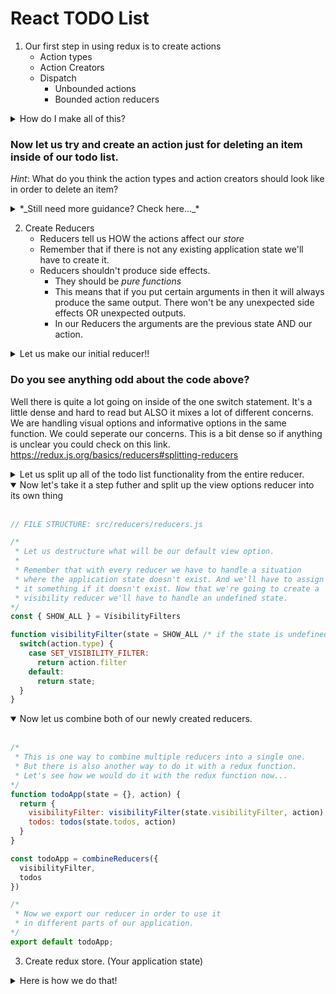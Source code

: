 # React TODO List

1) Our first step in using redux is to create actions
    * Action types
    * Action Creators
    * Dispatch
        * Unbounded actions
        * Bounded action reducers
<details>
<summary>How do I make all of this?</summary>
<br>

```javascript
// FILE STRUCTURE: src/actions/actions.js

/*
 * Here we have our Action Types.
 * Remember that they SHOULD be strings attached to a const variable declaration.
 * For now we'll create them in the same file as everything else.
 *
 * A way to look at it is to think of Action Types as the heading of an email,
 * where the email heading tells you what to do in a very condensed way.
 * But remember the heading is just a description. It won't have all the instructions.
*/
export const ADD_TODO = 'ADD_TODO';
export const TOGGLE_TODO = 'TOGGLE_TODO';
export const SET_VISIBILITY_FILTER = 'SET_VISIBILITY_FILTER';

/*
 * This is just going to be an object where we could store all of our visibility options.
 * Remember that when we use VisibilityFilters.property in the future it will just return a string
 * So instead of making multiple const variables like above where we'll basically repeat ourselves
 * let's just make an object. Where we'll have all of our options instead of having all our visibility
 * options scattered.
*/
export const VisibilityFilters = {
  SHOW_ALL: 'SHOW_ALL',
  SHOW_COMPLETED: 'SHOW_COMPLETED',
  SHOW_ACTIVE: 'SHOW_ACTIVE'
}

/* Action Creators
 *
 * Action Creators are just functions that compose a JS object adnd then return the said JS object
 * The objects they build NEED a property called "type"
 * The rest is up to your discretion.
*/
export function addTodo(descriptionOfTodo) {
    return {
        type: ADD_TODO,
        text: descriptionOfTodo
    };
}

export function toggleTodo(index) {
    return { type: TOGGLE_TODO, index };
}

export function setVisibilityFilter(filter) {
    return { type: SET_VISIBILITY_FILTER, filter }
}

// Remember to export everything!!!!!!!
```
</details>

### Now let us try and create an action just for deleting an item inside of our todo list.
*Hint*: What do you think the action types and action creators should look like in order to delete an item?
<details>
<summary> *_Still need more guidance? Check here..._* </summary>
<br>

1) Create your delete todo Action Type. Should be a const variable set to a string.
2) Make your Action Creators. They should be functions that compose an object and return that object.
3) Then you will have to export these 2 things.
</details>

2) Create Reducers
    * Reducers tell us HOW the actions affect our *_store_*
    * Remember that if there is not any existing application state we'll have to create it.
    * Reducers shouldn't produce side effects.
        * They should be *_pure functions_*
        * This means that if you put certain arguments in then it will always produce the same output. There won't be any unexpected side effects OR unexpected outputs.
        * In our Reducers the arguments are the previous state AND our action.
<details>
<summary>Let us make our initial reducer!!</summary>
<br>

```javascript
// FILE STRUCTURE: src/reducers/reducers.js

/*
 * Here below we import the different const variables that describe our actions type.
*/
import {
  VisibilityFilters,
  ADD_TODO,
  TOGGLE_TODO,
  SET_VISIBILITY_FILTER,
} from '../actions/actions.js';

/*
 * We will create an initialState object purely for the sake of creating a state for our application
 * just in case we don't already have one.
*/
const initialState = {
    visibilityFilter: VisibilityFilters.SHOW_ALL, // this equates to string 'SHOW_ALL'
    todos: [],
}

/*
 * Here is our reducer. The function that decides how our ACTION will act upon the application state.
 * The if statement handles this possible situation: application state doesn't exist.
 * Then after the if we have a switch statement.
 * So basically IF app state exists --> then check what the action.type is
 * We COULD use an IF/ELSEIF statement instead of SWITCH but when you have hundreds of actions.
 * That'll be (in Angels humble opinion) too much
 * and less readable.
*/
function todoApp(state, action) {
  // This if statement is ONLY to make an application state obj just in case one didn't exist already
  if(typeof state === 'undefined') {
    return initialState;
  }

  // Now we handle all the other possibilities.
  switch(action.type) {
    case SET_VISIBILITY_FILTER:
      return Object.assign({}, state, {
        visibilityFilter: action.filter
      })
    case ADD_TODO:
      return Object.assign({}, state, {
        todos: [
          ...state.todos,
          {
            text: action.text,
            completed: false,
          }
        ]
      })
    case TOGGLE_TODO:
      return Object.assign({}, state, {
        todos: state.todos.map((todo, index) => {
          if(index === index.action) {
            return Object.assign({}, todo, {
              completed: !todo.completed
            })
          }
          return todo;
        })
      })
    default:
      return state;
  }
}
```
</details>

### Do you see anything odd about the code above?
Well there is quite a lot going on inside of the one switch statement.
It's a little dense and hard to read but ALSO it mixes a lot of different concerns.
We are handling visual options and informative options in the same function.
We could seperate our concerns. This is a bit dense so if anything is unclear you could check on this link.
https://redux.js.org/basics/reducers#splitting-reducers
<details>
<summary>Let us split up all of the todo list functionality from the entire reducer.</summary>
<br>

```javascript
// FILE STRUCTURE: src/reducers/reducers.js

/*
 * Here below we have ONLY the todo list functionality part of our reducer.
 * this todos function is a reducer in itself. We could have multiple reducers.
 * at some point there will be multiple files for different reducers which is why
 * we made a directory ./reducers/ for this.
 * For now we will only use one file.
*/
function todos(state = []/* if state is undefined set it equal to an empty array */, action) {
  switch(action.type) {
    case ADD_TODO:
      return [
        ...state,
        {
          text: action.text,
          completed: false
        }
      ]
    case TOGGLE_TODO:
      return state.map( (todo, index) => {
        if(index === action.index) {
          return Object.assign({}, todo, {
            completed: !todo.completed
          })
        }
        return todo;
      })
    case default:
      return state;
  }
}

/*
 * This below is ALSO another reducer
 * Because of how we are calling the other reducer(todos)
 * We are only giving todos(state, action) an array as its first argument.
 * This means that todos() could only update that little tiny piece of the
 * application state!
 * This is called reducer composition...(think how we have to "compose" the reducers to work together as one)
 * A fundmental pattern of redux!
*/
function todoApp(state = initialState/* if state is undefined set it to initialState */, action) {
  switch(action.type) {
    case SET_VISIBILITY_FILTER:
      return Object.assign({}, state, {
        visibilityFilter: action.filter
      })
    case ADD_TODO:
      return Object.assign({}, state, {
        todos: todos(state.todos, action)
      })
  }
}
```
</details>

<details open>
<summary>Now let's take it a step futher and split up the view options reducer into its own thing</summary>
<br>

```javascript
// FILE STRUCTURE: src/reducers/reducers.js

/*
 * Let us destructure what will be our default view option.
 *
 * Remember that with every reducer we have to handle a situation
 * where the application state doesn't exist. And we'll have to assign
 * it something if it doesn't exist. Now that we're going to create a
 * visibility reducer we'll have to handle an undefined state.
*/
const { SHOW_ALL } = VisibilityFilters

function visibilityFilter(state = SHOW_ALL /* if the state is undefined then set it to SHOW_ALL option */, action) {
  switch(action.type) {
    case SET_VISIBILITY_FILTER:
      return action.filter
    default:
      return state;
  }
}
```
</details>

<details open>
<summary>Now let us combine both of our newly created reducers.</summary>
<br>

```javascript
/*
 * This is one way to combine multiple reducers into a single one.
 * But there is also another way to do it with a redux function.
 * Let's see how we would do it with the redux function now...
*/
function todoApp(state = {}, action) {
  return {
    visibilityFilter: visibilityFilter(state.visibilityFilter, action),
    todos: todos(state.todos, action)
  }
}

const todoApp = combineReducers({
  visibilityFilter,
  todos
})

/*
 * Now we export our reducer in order to use it
 * in different parts of our application.
*/
export default todoApp;
```
</details>

3) Create redux store. (Your application state)
<details>
<summary>Here is how we do that!</summary>
<br>
1) Install redux. `npm install redux react-redux`
2) Create your store.
```javascript
// FILE STRUCTURE: src/store.js

/*
 * We need to use createStore which comes from our redux package that we installed.
 * We also have to import our apps ENTIRE reducer.
*/
import { createStore } from 'redux'
import todoApp from './reducers'

/*
 * We could only pass in ONE REDUCER to createStore.
 * If you have multiple reducers (which you most likely will)
 * then you'll have to use another function provided by redux in order
 * to combine all reducers to bring it all into
 * createStore() at once.
*/
const store = createStore(todoApp)
```
</details>

4) Now let's quickly build a UI (Low priority. Not necessary to know exactly why decisions were made)
<details>
<summary>Necessary code. Just copy and paste into their respective files.</summary>
<br>

```javascript
// FILE STRUCTURE: src/components/Todo.js

import React from 'react';

function Todo(props) {
  return(
    <li onClick={ props.onClick } style={{ textDecoration: props.completed ? 'line-through' : 'none' }}>
      { props.text }
    </li>
  )
}

export default Todo;
```

```javascript
// FILE STRUCTURE: src/components/TodoList.js

import React from 'react';
import Todo from './Todo.js';

function TodoList(props) {
  return(
    <ul>
      {
        props.todos.map( (todo, index) => <Todo
          key={ index }
          onClick={ () => props.onTodoClick(index) }
          { ...props.todo }
        /> )
      }
    </ul>
  )
}

export default TodoList;
```

```javascript
// FILE STRUCTURE: src/components/Link.js
import react from 'react';

function Link(props) {
  if(props.active) {
    return <span>{ props.children }</span>
  }

  return(
    <a
      href=""
      onclick={ e => {
        e.preventdefault();
        props.onclick();
      }}
    >{ props.children }</a>
  )
}

export default Link;
```
```javascript
// FILE STRUCTURE: src/components/Footer.js
import React from 'react';
import FilterLink from '../containers/FilterLink';
import { VisibilityFilters } from '../actions/actions.js';

function Footer() {
  return(
    <p>
      Show: <FilterLink filter={ VisibilityFilters.SHOW_ALL }>All</FilterLink>
    {', '}
      <FilterLink filter={ VisibilityFilters.SHOW_ACTIVE }>Active</FilterLink>
    {', '}
      <FilterLink filter={ VisibilityFilters.SHOW_COMPLETED }>Active</FilterLink>
    </p>
  )
}

export default Footer;
```
</details>
